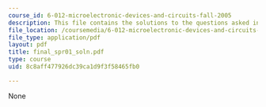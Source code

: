 ```yaml
---
course_id: 6-012-microelectronic-devices-and-circuits-fall-2005
description: This file contains the solutions to the questions asked in final exam.
file_location: /coursemedia/6-012-microelectronic-devices-and-circuits-fall-2005/8c8aff477926dc39ca1d9f3f58465fb0_final_spr01_soln.pdf
file_type: application/pdf
layout: pdf
title: final_spr01_soln.pdf
type: course
uid: 8c8aff477926dc39ca1d9f3f58465fb0

---
```

None